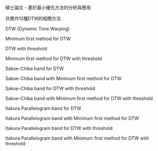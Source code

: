 碩士論文 - 基於最小優先方法的分析與應用

共實作12種DTW的相關方法

DTW (Dynamic Time Warping)

Minimum first method for DTW

DTW with threshold

Minimum first method for DTW with threshold

Sakoe-Chiba band for DTW

Sakoe-Chiba band with Minimum first method for DTW

Sakoe-Chiba band for DTW with threshold

Sakoe-Chiba band with Minimum first method for DTW with threshold

Itakura Parallelogram band for DTW

Itakura Parallelogram band with Minimum first method for DTW

Itakura Parallelogram band for DTW with threshold

Itakura Parallelogram band with Minimum first method for DTW with threshold
